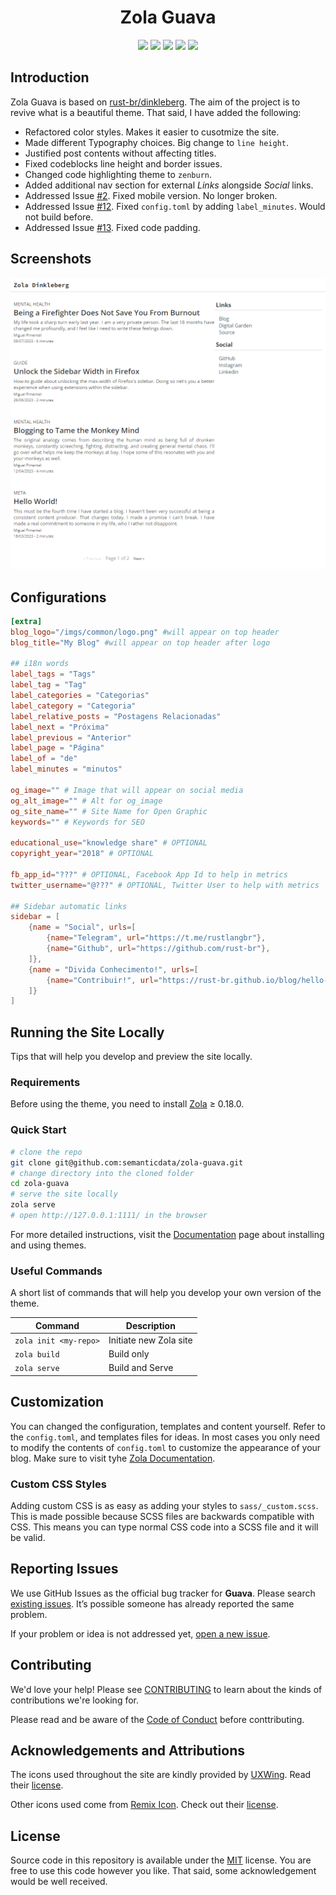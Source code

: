 <h1 align="center">Zola Guava</h1>

<p align="center">
  <img src="https://img.shields.io/github/languages/code-size/semanticdata/zola-guava" />
  <img src="https://img.shields.io/github/repo-size/semanticdata/zola-guava" />
  <img src="https://img.shields.io/github/commit-activity/t/semanticdata/zola-guava" />
  <img src="https://img.shields.io/github/last-commit/semanticdata/zola-guava" />
  <img src="https://img.shields.io/website/https/miguelpimentel.do/zola-guava.svg" />
</p>

## Introduction

Zola Guava is based on [rust-br/dinkleberg](https://github.com/rust-br/dinkleberg). The aim of the project is to revive what is a beautiful theme. That said, I have added the following:

* Refactored color styles. Makes it easier to cusotmize the site.
* Made different Typography choices. Big change to `line height`.
* Justified post contents without affecting titles.
* Fixed codeblocks line height and border issues.
* Changed code highlighting theme to `zenburn`.
* Added additional nav section for external *Links* alongside *Social* links.
* Addressed Issue [#2](https://github.com/rust-br/dinkleberg/issues/2). Fixed mobile version. No longer broken.
* Addressed Issue [#12](https://github.com/rust-br/dinkleberg/issues/12). Fixed `config.toml` by adding `label_minutes`. Would not build before.
* Addressed Issue [#13](https://github.com/rust-br/dinkleberg/issues/13). Fixed code padding.

## Screenshots

![website screenshot](screenshot.png)

## Configurations

```toml
[extra]
blog_logo="/imgs/common/logo.png" #will appear on top header
blog_title="My Blog" #will appear on top header after logo

## i18n words
label_tags = "Tags"
label_tag = "Tag"
label_categories = "Categorias"
label_category = "Categoria"
label_relative_posts = "Postagens Relacionadas"
label_next = "Próxima"
label_previous = "Anterior"
label_page = "Página"
label_of = "de"
label_minutes = "minutos"

og_image="" # Image that will appear on social media
og_alt_image="" # Alt for og_image
og_site_name="" # Site Name for Open Graphic
keywords="" # Keywords for SEO

educational_use="knowledge share" # OPTIONAL
copyright_year="2018" # OPTIONAL

fb_app_id="???" # OPTIONAL, Facebook App Id to help in metrics
twitter_username="@???" # OPTIONAL, Twitter User to help with metrics

## Sidebar automatic links
sidebar = [
    {name = "Social", urls=[
        {name="Telegram", url="https://t.me/rustlangbr"},
        {name="Github", url="https://github.com/rust-br"},
    ]},
    {name = "Divida Conhecimento!", urls=[
        {name="Contribuir!", url="https://rust-br.github.io/blog/hello-world"}
    ]}
]

```

## Running the Site Locally

Tips that will help you develop and preview the site locally.

### Requirements

Before using the theme, you need to install [Zola](https://www.getzola.org/documentation/getting-started/installation/) ≥ 0.18.0.

### Quick Start

```bash
# clone the repo
git clone git@github.com:semanticdata/zola-guava.git
# change directory into the cloned folder
cd zola-guava
# serve the site locally
zola serve
# open http://127.0.0.1:1111/ in the browser
```

For more detailed instructions, visit the [Documentation](https://www.getzola.org/documentation/themes/installing-and-using-themes/) page about installing and using themes.

### Useful Commands

A short list of commands that will help you develop your own version of the theme.

| Command                    | Description                |
| -------------------------- | -------------------------- |
| `zola init <my-repo>`      | Initiate new Zola site     |
| `zola build`               | Build only                 |
| `zola serve`               | Build and Serve            |

## Customization

You can changed the configuration, templates and content yourself. Refer to the `config.toml`, and templates files for ideas. In most cases you only need to modify the contents of `config.toml` to customize the appearance of your blog. Make sure to visit tyhe [Zola Documentation](https://www.getzola.org/documentation/getting-started/overview/).

### Custom CSS Styles

Adding custom CSS is as easy as adding your styles to `sass/_custom.scss`. This is made possible because SCSS files are backwards compatible with CSS. This means you can type normal CSS code into a SCSS file and it will be valid.

## Reporting Issues

We use GitHub Issues as the official bug tracker for **Guava**. Please
search [existing issues](https://github.com/semanticdata/zola-guava/issues). It’s
possible someone has already reported the same problem.

If your problem or idea is not addressed yet, [open a new issue](https://github.com/semanticdata/zola-guava/issues/new).

## Contributing

We'd love your help! Please see [CONTRIBUTING](./CONTRIBUTING.md) to learn about the kinds of contributions we're looking for.

Please read and be aware of the [Code of Conduct](.github/CODE_OF_CONDUCT.md) before conttributing.

## Acknowledgements and Attributions

The icons used throughout the site are kindly provided by [UXWing](https://uxwing.com/license/). Read their [license](https://uxwing.com/license/).

Other icons used come from [Remix Icon](https://remixicon.com/). Check out their [license](https://remixicon.com/license).

## License

Source code in this repository is available under the [MIT](LICENSE) license. You are free to use this code however you like. That said, some acknowledgement would be well received.
